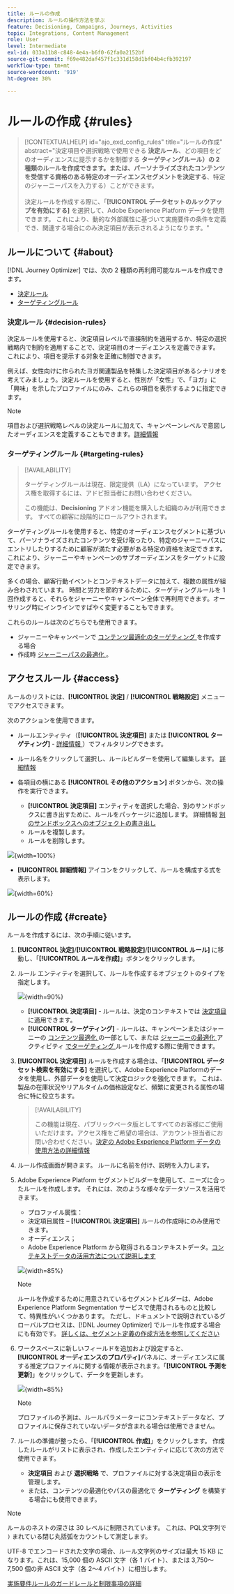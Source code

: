 ```yaml
---
title: ルールの作成
description: ルールの操作方法を学ぶ
feature: Decisioning, Campaigns, Journeys, Activities
topic: Integrations, Content Management
role: User
level: Intermediate
exl-id: 033a11b8-c848-4e4a-b6f0-62fa0a2152bf
source-git-commit: f69e482daf457f1c331d158d1bf04b4cfb392197
workflow-type: tm+mt
source-wordcount: '919'
ht-degree: 30%

---
```


# ルールの作成 {#rules}

>[!CONTEXTUALHELP]
>id="ajo_exd_config_rules"
>title="ルールの作成"
>abstract="決定項目や選択戦略で使用できる **決定ルール**、どの項目をどのオーディエンスに提示するかを制御する **ターゲティングルール）の 2 種類のルールを作成できます。または、パーソナライズされたコンテンツを受信する資格のある特定のオーディエンスセグメントを決定する**、特定のジャーニーパスを入力する）ことができます。<br/><br/> 決定ルールを作成する際に、「**[!UICONTROL データセットのルックアップを有効にする]** を選択して、Adobe Experience Platform データを使用できます。 これにより、動的な外部属性に基づいて実施要件の条件を定義でき、関連する場合にのみ決定項目が表示されるようになります。"

## ルールについて {#about}

[!DNL Journey Optimizer] では、次の 2 種類の再利用可能なルールを作成できます。

* [決定ルール](#decision-rules)
* [ターゲティングルール](#targeting-rules)

### 決定ルール {#decision-rules}

決定ルールを使用すると、決定項目レベルで直接制約を適用するか、特定の選択戦略内で制約を適用することで、決定項目のオーディエンスを定義できます。 これにより、項目を提示する対象を正確に制御できます。

例えば、女性向けに作られたヨガ関連製品を特集した決定項目があるシナリオを考えてみましょう。決定ルールを使用すると、性別が「女性」で、「ヨガ」に「興味」を示したプロファイルにのみ、これらの項目を表示するように指定できます。

>[!NOTE]
>
>項目および選択戦略レベルの決定ルールに加えて、キャンペーンレベルで意図したオーディエンスを定義することもできます。[詳細情報](../campaigns/create-campaign.md#audience)

### ターゲティングルール {#targeting-rules}

>[!AVAILABILITY]
>
>ターゲティングルールは現在、限定提供（LA）になっています。 アクセス権を取得するには、アドビ担当者にお問い合わせください。
>
>この機能は、**Decisioning** アドオン機能を購入した組織のみが利用できます。 すべての顧客に段階的にロールアウトされます。

ターゲティングルールを使用すると、特定のオーディエンスセグメントに基づいて、パーソナライズされたコンテンツを受け取ったり、特定のジャーニーパスにエントリしたりするために顧客が満たす必要がある特定の資格を決定できます。これにより、ジャーニーやキャンペーンのサブオーディエンスをターゲットに設定できます。

多くの場合、顧客行動イベントとコンテキストデータに加えて、複数の属性が組み合わされています。 時間と労力を節約するために、ターゲティングルールを 1 回作成すると、それらをジャーニーやキャンペーン全体で再利用できます。オーサリング時にインラインですばやく変更することもできます。

これらのルールは次のどちらでも使用できます。

* ジャーニーやキャンペーンで [ コンテンツ最適化のターゲティング ](../campaigns/campaigns-message-optimization.md#targeting) を作成する場合
* 作成時 [ ジャーニーパスの最適化 ](../building-journeys/optimize.md#targeting)。

## アクセスルール {#access}

ルールのリストには、**[!UICONTROL 決定]** / **[!UICONTROL 戦略設定]** メニューでアクセスできます。

次のアクションを使用できます。

* ルールエンティティ（**[!UICONTROL 決定項目]** または **[!UICONTROL ターゲティング]** - [ 詳細情報 ](#about)）でフィルタリングできます。

* ルール名をクリックして選択し、ルールビルダーを使用して編集します。 [詳細情報](#create)

* 各項目の横にある **[!UICONTROL その他のアクション]** ボタンから、次の操作を実行できます。

   * **[!UICONTROL 決定項目]** エンティティを選択した場合、別のサンドボックスに書き出すために、ルールをパッケージに追加します。 詳細情報 [ 別のサンドボックスへのオブジェクトの書き出し ](../configuration/copy-objects-to-sandbox.md)
   * ルールを複製します。
   * ルールを削除します。

![](assets/rules-list.png){width=100%}

* **[!UICONTROL 詳細情報]** アイコンをクリックして、ルールを構成する式を表示します。

![](assets/rule-formula.png){width=60%}

## ルールの作成 {#create}

ルールを作成するには、次の手順に従います。

1. **[!UICONTROL 決定]**/**[!UICONTROL 戦略設定]**/**[!UICONTROL ルール]** に移動し、「**[!UICONTROL ルールを作成]**」ボタンをクリックします。

1. ルール エンティティを選択して、ルールを作成するオブジェクトのタイプを指定します。

   ![](assets/rules-select-entity.png){width=90%}

   * **[!UICONTROL 決定項目]** - ルールは、決定のコンテキストでは [ 決定項目 ](#decision-rules) に適用できます。
   * **[!UICONTROL ターゲティング]** - ルールは、キャンペーンまたはジャーニーの [ コンテンツ最適化 ](#targeting-rules) の一部として、または [ ジャーニーの最適化 ](../campaigns/campaigns-message-optimization.md#targeting) アクティビティ [ でターゲティング ](../building-journeys/optimize.md#targeting) ルールを作成する際に使用できます。

1. **[!UICONTROL 決定項目]** ルールを作成する場合は、「**[!UICONTROL データセット検索を有効にする]** を選択して、Adobe Experience Platformのデータを使用し、外部データを使用して決定ロジックを強化できます。 これは、製品の在庫状況やリアルタイムの価格設定など、頻繁に変更される属性の場合に特に役立ちます。

   >[!AVAILABILITY]
   >
   >この機能は現在、パブリックベータ版としてすべてのお客様にご使用いただけます。アクセス権をご希望の場合は、アカウント担当者にお問い合わせください。[決定の Adobe Experience Platform データの使用方法の詳細情報](../experience-decisioning/aep-data-exd.md)

1. ルール作成画面が開きます。 ルールに名前を付け、説明を入力します。

1. Adobe Experience Platform セグメントビルダーを使用して、ニーズに合ったルールを作成します。 それには、次のような様々なデータソースを活用できます。
   * プロファイル属性：
   * 決定項目属性 – **[!UICONTROL 決定項目]** ルールの作成時にのみ使用できます。
   * オーディエンス；
   * Adobe Experience Platform から取得されるコンテキストデータ。[コンテキストデータの活用方法について説明します](context-data.md)

   ![](assets/decision-rules-build.png){width=85%}

   >[!NOTE]
   >
   >ルールを作成するために用意されているセグメントビルダーは、Adobe Experience Platform Segmentation サービスで使用されるものと比較して、特異性がいくつかあります。 ただし、ドキュメントで説明されているグローバルプロセスは、[!DNL Journey Optimizer] でルールを作成する場合にも有効です。 [詳しくは、セグメント定義の作成方法を参照してください](../audience/creating-a-segment-definition.md)

1. ワークスペースに新しいフィールドを追加および設定すると、**[!UICONTROL オーディエンスのプロパティ]**&#x200B;パネルに、オーディエンスに属する推定プロファイルに関する情報が表示されます。「**[!UICONTROL 予測を更新]**」をクリックして、データを更新します。

   ![](assets/decision-rule-audience-properties.png){width=85%}

   >[!NOTE]
   >
   >プロファイルの予測は、ルールパラメーターにコンテキストデータなど、プロファイルに保存されていないデータが含まれる場合は使用できません。

1. ルールの準備が整ったら、「**[!UICONTROL 作成]**」をクリックします。 作成したルールがリストに表示され、作成したエンティティに応じて次の方法で使用できます。

   * **決定項目** および **選択戦略** で、プロファイルに対する決定項目の表示を管理します。
   * または、コンテンツの最適化やパスの最適化で **ターゲティング** を構築する場合にも使用できます。

>[!NOTE]
>
>ルールのネストの深さは 30 レベルに制限されています。 これは、PQL文字列で `)` まれている閉じ丸括弧をカウントして測定します。
>
>UTF-8 でエンコードされた文字の場合、ルール文字列のサイズは最大 15 KB になります。これは、15,000 個の ASCII 文字（各 1 バイト）、または 3,750～7,500 個の非 ASCII 文字（各 2～4 バイト）に相当します。
>
>[ 実施要件ルールのガードレールと制限事項の詳細 ](decisioning-guardrails.md#eligibility-rules)

